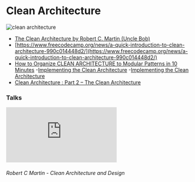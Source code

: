 # Clean Architecture

![clean architecture](https://blog.cleancoder.com/uncle-bob/images/2012-08-13-the-clean-architecture/CleanArchitecture.jpg)

- [The Clean Architecture by Robert C. Martin (Uncle Bob)](https://blog.cleancoder.com/uncle-bob/2012/08/13/the-clean-architecture.html)
- [https://www.freecodecamp.org/news/a-quick-introduction-to-clean-architecture-990c014448d2/](https://www.freecodecamp.org/news/a-quick-introduction-to-clean-architecture-990c014448d2/)
- [How to Organize CLEAN ARCHITECTURE to Modular Patterns in 10 Minutes](https://hackernoon.com/applying-clean-architecture-on-web-application-with-modular-pattern-7b11f1b89011) -[Implementing the Clean Architecture](https://www.entropywins.wtf/blog/2016/11/24/implementing-the-clean-architecture/) -[Implementing the Clean Architecture](https://www.entropywins.wtf/blog/2016/11/24/implementing-the-clean-architecture/)
- [Clean Architecture : Part 2 – The Clean Architecture](https://crosp.net/blog/software-architecture/clean-architecture-part-2-the-clean-architecture/)

### Talks

<div class="columns">
  <div class="column is-6">

<iframe src="https://www.youtube.com/embed/Nsjsiz2A9mg" frameborder="0" allow="accelerometer; autoplay; encrypted-media; gyroscope; picture-in-picture" allowfullscreen></iframe>

   <h6>Robert C Martin - Clean Architecture and Design</h6>

  </div>

</div>
